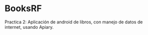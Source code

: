 # BooksRF
Practica 2: Aplicación de android de libros, con manejo de datos de internet, usando Apiary.
